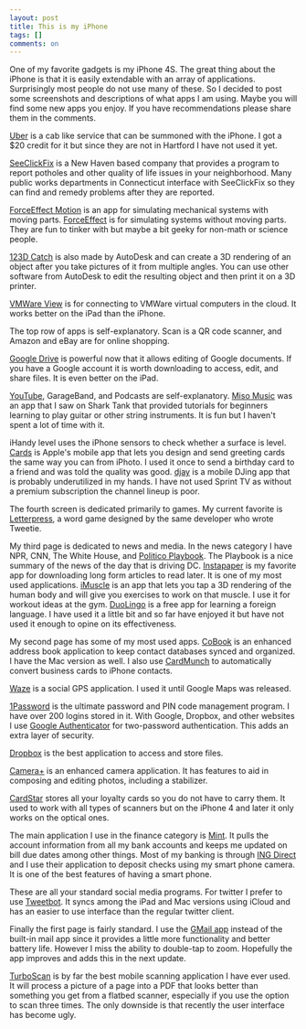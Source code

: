 ```yaml
---
layout: post
title: This is my iPhone
tags: []
comments: on
---
```

One of my favorite gadgets is my iPhone 4S. The great thing about the iPhone is that it is easily extendable with an array of applications. Surprisingly most people do not use many of these. So I decided to post some screenshots and descriptions of what apps I am using. Maybe you will find some new apps you enjoy. If you have recommendations please share them in the comments.



<a href="https://itunes.apple.com/us/app/uber/id368677368?mt=8">Uber</a> is a cab like service that can be summoned with the iPhone. I got a $20 credit for it but since they are not in Hartford I have not used it yet.

<a href="https://itunes.apple.com/us/app/seeclickfix/id322000552?mt=8">SeeClickFix</a> is a New Haven based company that provides a program to report potholes and other quality of life issues in your neighborhood. Many public works departments in Connecticut interface with SeeClickFix so they can find and remedy problems after they are reported.

<a href="https://itunes.apple.com/us/app/autodesk-forceeffect-motion/id512045820?mt=8">ForceEffect Motion</a> is an app for simulating mechanical systems with moving parts. <a href="https://itunes.apple.com/us/app/autodesk-forceeffect/id476321600?mt=8">ForceEffect</a> is for simulating systems without moving parts. They are fun to tinker with but maybe a bit geeky for non-math or science people.

<a href="https://itunes.apple.com/us/app/123d-catch/id513913018?mt=8">123D Catch</a> is also made by AutoDesk and can create a 3D rendering of an object after you take pictures of it from multiple angles. You can use other software from AutoDesk to edit the resulting object and then print it on a 3D printer.

<a href="https://itunes.apple.com/us/app/vmware-view-client/id417993697?mt=8">VMWare View</a> is for connecting to VMWare virtual computers in the cloud. It works better on the iPad than the iPhone.<!--more-->



The top row of apps is self-explanatory. Scan is a QR code scanner, and Amazon and eBay are for online shopping.

<a href="https://itunes.apple.com/us/app/google-drive/id507874739?mt=8">Google Drive</a> is powerful now that it allows editing of Google documents. If you have a Google account it is worth downloading to access, edit, and share files. It is even better on the iPad.

<a href="https://itunes.apple.com/us/app/youtube/id544007664?mt=8">YouTube</a>, GarageBand, and Podcasts are self-explanatory. <a href="http://www.misomedia.com/apps">Miso Music</a> was an app that I saw on Shark Tank that provided tutorials for beginners learning to play guitar or other string instruments. It is fun but I haven't spent a lot of time with it.

iHandy level uses the iPhone sensors to check whether a surface is level. <a href="https://itunes.apple.com/us/app/cards/id464957209?mt=8">Cards</a> is Apple's mobile app that lets you design and send greeting cards the same way you can from iPhoto. I used it once to send a birthday card to a friend and was told the quality was good. <a href="https://itunes.apple.com/us/app/djay-for-iphone/id424492403?mt=8">djay</a> is a mobile DJing app that is probably underutilized in my hands. I have not used Sprint TV as without a premium subscription the channel lineup is poor.



The fourth screen is dedicated primarily to games. My current favorite is <a href="https://itunes.apple.com/us/app/letterpress-word-game/id526619424?mt=8">Letterpress</a>, a word game designed by the same developer who wrote Tweetie.



My third page is dedicated to news and media. In the news category I have NPR, CNN, The White House, and <a href="https://itunes.apple.com/us/app/politico-playbook/id393035667">Politico Playbook</a>. The Playbook is a nice summary of the news of the day that is driving DC. <a href="https://itunes.apple.com/us/app/instapaper/id288545208?mt=8">Instapaper</a> is my favorite app for downloading long form articles to read later. It is one of my most used applications. <a href="https://itunes.apple.com/us/app/imuscle-iphone-edition/id441743587?mt=8">iMuscle</a> is an app that lets you tap a 3D rendering of the human body and will give you exercises to work on that muscle. I use it for workout ideas at the gym. <a href="https://itunes.apple.com/us/app/duolingo-learn-spanish-french/id570060128?mt=8">DuoLingo</a> is a free app for learning a foreign language. I have used it a little bit and so far have enjoyed it but have not used it enough to opine on its effectiveness.



My second page has some of my most used apps. <a href="https://itunes.apple.com/us/app/cobook-for-iphone/id579616837?mt=8">CoBook</a> is an enhanced address book application to keep contact databases synced and organized. I have the Mac version as well. I also use <a href="https://itunes.apple.com/us/app/cardmunch-business-card-reader/id478351777?mt=8">CardMunch</a> to automatically convert business cards to iPhone contacts.

<a href="https://itunes.apple.com/us/app/waze-social-gps-traffic-gas/id323229106?mt=8">Waze</a> is a social GPS application. I used it until Google Maps was released.

<a href="https://itunes.apple.com/us/app/1password/id568903335?mt=8">1Password</a> is the ultimate password and PIN code management program. I have over 200 logins stored in it. With Google, Dropbox, and other websites I use <a href="https://itunes.apple.com/us/app/google-authenticator/id388497605?mt=8">Google Authenticator</a> for two-password authentication. This adds an extra layer of security.

<a href="https://itunes.apple.com/us/app/dropbox/id327630330?mt=8">Dropbox</a> is the best application to access and store files.

<a href="https://itunes.apple.com/us/app/camera+/id329670577?mt=8">Camera+</a> is an enhanced camera application. It has features to aid in composing and editing photos, including a stabilizer.

<a href="https://itunes.apple.com/us/app/cardstar/id301460311?mt=8">CardStar</a> stores all your loyalty cards so you do not have to carry them. It used to work with all types of scanners but on the iPhone 4 and later it only works on the optical ones.

The main application I use in the finance category is <a href="https://itunes.apple.com/us/app/mint.com-personal-finance/id300238550?mt=8">Mint</a>. It pulls the account information from all my bank accounts and keeps me updated on bill due dates among other things. Most of my banking is through <a href="https://itunes.apple.com/us/app/ing-direct/id329508084?mt=8">ING Direct</a> and I use their application to deposit checks using my smart phone camera. It is one of the best features of having a smart phone.



These are all your standard social media programs. For twitter I prefer to use <a href="https://itunes.apple.com/us/app/tweetbot-for-twitter-iphone/id428851691?mt=8">Tweetbot</a>. It syncs among the iPad and Mac versions using iCloud and has an easier to use interface than the regular twitter client.



Finally the first page is fairly standard. I use the <a href="https://itunes.apple.com/us/app/gmail-email-from-google/id422689480?mt=8">GMail app</a> instead of the built-in mail app since it provides a little more functionality and better battery life. However I miss the ability to double-tap to zoom. Hopefully the app improves and adds this in the next update.

<a href="https://itunes.apple.com/us/app/turboscan-quickly-scan-multipage/id342548956?mt=8">TurboScan</a> is by far the best mobile scanning application I have ever used. It will process a picture of a page into a PDF that looks better than something you get from a flatbed scanner, especially if you use the option to scan three times. The only downside is that recently the user interface has become ugly.
